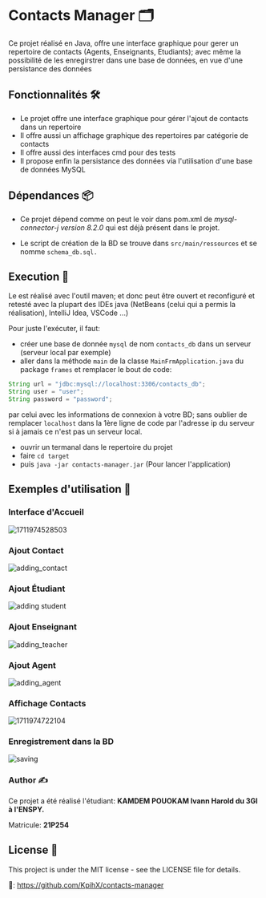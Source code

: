 # Contacts Manager 🗂️

Ce projet réalisé en Java, offre une interface graphique pour gerer un repertoire de contacts (Agents, Enseignants, Etudiants); avec même la possibilité de les enregirstrer dans une base de données, en vue d'une persistance des données

## Fonctionnalités 🛠️

- Le projet offre une interface graphique pour gérer l'ajout de contacts dans un repertoire
- Il offre aussi un affichage graphique des repertoires par catégorie de contacts
- Il offre aussi des interfaces cmd pour des tests
- Il propose enfin la persistance des données via l'utilisation d'une base de données MySQL

## Dépendances 📦

- Ce projet dépend comme on peut le voir dans pom.xml de *mysql-connector-j version 8.2.0* qui est déjà présent dans le projet.

- Le script de création de la BD se trouve dans `src/main/ressources` et se nomme `schema_db.sql.`

## Execution 🚀

Le est réalisé avec l'outil maven; et donc peut être ouvert et reconfiguré et retesté avec la plupart des IDEs java (NetBeans (celui qui a permis la réalisation), IntelliJ Idea, VSCode ...)

Pour juste l'exécuter, il faut:

- créer une base de donnée `mysql` de nom `contacts_db` dans un serveur (serveur local par exemple)
- aller dans la méthode `main` de la classe `MainFrmApplication.java` du package `frames` et remplacer le bout de code:
```java
String url = "jdbc:mysql://localhost:3306/contacts_db";
String user = "user";
String password = "password";
```
par celui avec les informations de connexion à votre BD; sans oublier de remplacer `localhost` dans la 1ère ligne de code par l'adresse ip du serveur si à jamais ce n'est pas un serveur local.
- ouvrir un termanal dans le repertoire du projet
- faire `cd target`
- puis `java -jar contacts-manager.jar` (Pour lancer l'application)

## Exemples d'utilisation 🚀

### Interface d'Accueil

![1711974528503](image/README/1711974528503.png)

### Ajout Contact

![adding_contact](src/test/results/images/adding_contact.png)

### Ajout Étudiant

![adding student](src/test/results/images/adding_student.png)

### Ajout Enseignant

![adding_teacher](src/test/results/images/adding_teacher.png)

### Ajout Agent

![adding_agent](src/test/results/images/adding_agent.png)

### Affichage Contacts

![1711974722104](image/README/1711974722104.png)

### Enregistrement dans la BD

![saving](src/test/results/images/saving.png)

### Author ✍️

Ce projet a été réalisé l'étudiant: **KAMDEM POUOKAM Ivann Harold du 3GI à l'ENSPY.** 

Matricule: **21P254**

## License 📄

This project is under the MIT license - see the LICENSE file for details.

🔗: https://github.com/KpihX/contacts-manager
